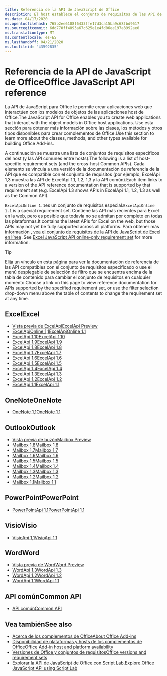 ```yaml
---
title: Referencia de la API de JavaScript de Office
description: El host establece el conjunto de requisitos de las API de JavaScript de Office.
ms.date: 04/17/2020
ms.openlocfilehash: 765b2ee6108f6433ffe17d3ca15ba9c68fbd9617
ms.sourcegitcommit: 6dd770ff4893a67c625e1e4fd06ee197a3992ae0
ms.translationtype: MT
ms.contentlocale: es-ES
ms.lasthandoff: 04/21/2020
ms.locfileid: "43592835"
---
```

# <a name="office-javascript-api-reference"></a><span data-ttu-id="d1d92-103">Referencia de la API de JavaScript de Office</span><span class="sxs-lookup"><span data-stu-id="d1d92-103">Office JavaScript API reference</span></span>

<span data-ttu-id="d1d92-104">La API de JavaScript para Office le permite crear aplicaciones web que interactúen con los modelos de objetos de las aplicaciones host de Office.</span><span class="sxs-lookup"><span data-stu-id="d1d92-104">The JavaScript API for Office enables you to create web applications that interact with the object models in Office host applications.</span></span> <span data-ttu-id="d1d92-105">Use esta sección para obtener más información sobre las clases, los métodos y otros tipos disponibles para crear complementos de Office.</span><span class="sxs-lookup"><span data-stu-id="d1d92-105">Use this section to learn more about the classes, methods, and other types available for building Office Add-ins.</span></span>

<span data-ttu-id="d1d92-106">A continuación se muestra una lista de conjuntos de requisitos específicos del host (y las API comunes entre hosts).</span><span class="sxs-lookup"><span data-stu-id="d1d92-106">The following is a list of host-specific requirement sets (and the cross-host Common APIs).</span></span> <span data-ttu-id="d1d92-107">Cada elemento se vincula a una versión de la documentación de referencia de la API que es compatible con el conjunto de requisitos (por ejemplo, ExcelApi 1,3 muestra las API de ExcelApi 1,1, 1,2, 1,3 y la API común).</span><span class="sxs-lookup"><span data-stu-id="d1d92-107">Each item links to a version of the API reference documentation that is supported by that requirement set (e.g. ExcelApi 1.3 shows APIs in ExcelApi 1.1, 1.2, 1.3 as well as the Common API).</span></span>

<span data-ttu-id="d1d92-108">`ExcelApiOnline 1.1`es un conjunto de requisitos especial.</span><span class="sxs-lookup"><span data-stu-id="d1d92-108">`ExcelApiOnline 1.1` is a special requirement set.</span></span> <span data-ttu-id="d1d92-109">Contiene las API más recientes para Excel en la web, pero es posible que todavía no se admitan por completo en todas las plataformas.</span><span class="sxs-lookup"><span data-stu-id="d1d92-109">It contains the latest APIs for Excel on the web, but those APIs may not yet be fully supported across all platforms.</span></span> <span data-ttu-id="d1d92-110">Para obtener más información [, vea el conjunto de requisitos de la API de JavaScript de Excel en línea](/office/dev/add-ins/reference/requirement-sets/excel-api-online-requirement-set) .</span><span class="sxs-lookup"><span data-stu-id="d1d92-110">See [Excel JavaScript API online-only requirement set](/office/dev/add-ins/reference/requirement-sets/excel-api-online-requirement-set) for more information.</span></span>

> [!TIP]
> <span data-ttu-id="d1d92-111">Elija un vínculo en esta página para ver la documentación de referencia de las API compatibles con el conjunto de requisitos especificado o use el menú desplegable de selección de filtro que se encuentra encima de la tabla de contenido para cambiar el conjunto de requisitos en cualquier momento.</span><span class="sxs-lookup"><span data-stu-id="d1d92-111">Choose a link on this page to view reference documentation for APIs supported by the specified requirement set, or use the filter selection drop-down menu above the table of contents to change the requirement set at any time.</span></span>

## <a name="excel"></a><span data-ttu-id="d1d92-112">Excel</span><span class="sxs-lookup"><span data-stu-id="d1d92-112">Excel</span></span>

- [<span data-ttu-id="d1d92-113">Vista previa de ExcelApi</span><span class="sxs-lookup"><span data-stu-id="d1d92-113">ExcelApi Preview</span></span>](/javascript/api/excel?view=excel-js-preview)
- [<span data-ttu-id="d1d92-114">ExcelApiOnline 1,1</span><span class="sxs-lookup"><span data-stu-id="d1d92-114">ExcelApiOnline 1.1</span></span>](/javascript/api/excel?view=excel-js-online)
- [<span data-ttu-id="d1d92-115">ExcelApi 1.10</span><span class="sxs-lookup"><span data-stu-id="d1d92-115">ExcelApi 1.10</span></span>](/javascript/api/excel?view=excel-js-1.10)
- [<span data-ttu-id="d1d92-116">ExcelApi 1.9</span><span class="sxs-lookup"><span data-stu-id="d1d92-116">ExcelApi 1.9</span></span>](/javascript/api/excel?view=excel-js-1.9)
- [<span data-ttu-id="d1d92-117">ExcelApi 1.8</span><span class="sxs-lookup"><span data-stu-id="d1d92-117">ExcelApi 1.8</span></span>](/javascript/api/excel?view=excel-js-1.8)
- [<span data-ttu-id="d1d92-118">ExcelApi 1.7</span><span class="sxs-lookup"><span data-stu-id="d1d92-118">ExcelApi 1.7</span></span>](/javascript/api/excel?view=excel-js-1.7)
- [<span data-ttu-id="d1d92-119">ExcelApi 1.6</span><span class="sxs-lookup"><span data-stu-id="d1d92-119">ExcelApi 1.6</span></span>](/javascript/api/excel?view=excel-js-1.6)
- [<span data-ttu-id="d1d92-120">ExcelApi 1.5</span><span class="sxs-lookup"><span data-stu-id="d1d92-120">ExcelApi 1.5</span></span>](/javascript/api/excel?view=excel-js-1.5)
- [<span data-ttu-id="d1d92-121">ExcelApi 1.4</span><span class="sxs-lookup"><span data-stu-id="d1d92-121">ExcelApi 1.4</span></span>](/javascript/api/excel?view=excel-js-1.4)
- [<span data-ttu-id="d1d92-122">ExcelApi 1.3</span><span class="sxs-lookup"><span data-stu-id="d1d92-122">ExcelApi 1.3</span></span>](/javascript/api/excel?view=excel-js-1.3)
- [<span data-ttu-id="d1d92-123">ExcelApi 1.2</span><span class="sxs-lookup"><span data-stu-id="d1d92-123">ExcelApi 1.2</span></span>](/javascript/api/excel?view=excel-js-1.2)
- [<span data-ttu-id="d1d92-124">ExcelApi 1.1</span><span class="sxs-lookup"><span data-stu-id="d1d92-124">ExcelApi 1.1</span></span>](/javascript/api/excel?view=excel-js-1.1)

## <a name="onenote"></a><span data-ttu-id="d1d92-125">OneNote</span><span class="sxs-lookup"><span data-stu-id="d1d92-125">OneNote</span></span>

- [<span data-ttu-id="d1d92-126">OneNote 1,1</span><span class="sxs-lookup"><span data-stu-id="d1d92-126">OneNote 1.1</span></span>](/javascript/api/onenote?view=onenote-js-1.1)

## <a name="outlook"></a><span data-ttu-id="d1d92-127">Outlook</span><span class="sxs-lookup"><span data-stu-id="d1d92-127">Outlook</span></span>

- [<span data-ttu-id="d1d92-128">Vista previa de buzón</span><span class="sxs-lookup"><span data-stu-id="d1d92-128">Mailbox Preview</span></span>](/javascript/api/outlook?view=outlook-js-preview)
- [<span data-ttu-id="d1d92-129">Mailbox 1.8</span><span class="sxs-lookup"><span data-stu-id="d1d92-129">Mailbox 1.8</span></span>](/javascript/api/outlook?view=outlook-js-1.8)
- [<span data-ttu-id="d1d92-130">Mailbox 1.7</span><span class="sxs-lookup"><span data-stu-id="d1d92-130">Mailbox 1.7</span></span>](/javascript/api/outlook?view=outlook-js-1.7)
- [<span data-ttu-id="d1d92-131">Mailbox 1.6</span><span class="sxs-lookup"><span data-stu-id="d1d92-131">Mailbox 1.6</span></span>](/javascript/api/outlook?view=outlook-js-1.6)
- [<span data-ttu-id="d1d92-132">Mailbox 1.5</span><span class="sxs-lookup"><span data-stu-id="d1d92-132">Mailbox 1.5</span></span>](/javascript/api/outlook?view=outlook-js-1.5)
- [<span data-ttu-id="d1d92-133">Mailbox 1.4</span><span class="sxs-lookup"><span data-stu-id="d1d92-133">Mailbox 1.4</span></span>](/javascript/api/outlook?view=outlook-js-1.4)
- [<span data-ttu-id="d1d92-134">Mailbox 1.3</span><span class="sxs-lookup"><span data-stu-id="d1d92-134">Mailbox 1.3</span></span>](/javascript/api/outlook?view=outlook-js-1.3)
- [<span data-ttu-id="d1d92-135">Mailbox 1.2</span><span class="sxs-lookup"><span data-stu-id="d1d92-135">Mailbox 1.2</span></span>](/javascript/api/outlook?view=outlook-js-1.2)
- [<span data-ttu-id="d1d92-136">Mailbox 1.1</span><span class="sxs-lookup"><span data-stu-id="d1d92-136">Mailbox 1.1</span></span>](/javascript/api/outlook?view=outlook-js-1.1)

## <a name="powerpoint"></a><span data-ttu-id="d1d92-137">PowerPoint</span><span class="sxs-lookup"><span data-stu-id="d1d92-137">PowerPoint</span></span>

- [<span data-ttu-id="d1d92-138">PowerPointApi 1.1</span><span class="sxs-lookup"><span data-stu-id="d1d92-138">PowerPointApi 1.1</span></span>](/javascript/api/powerpoint?view=powerpoint-js-1.1)

## <a name="visio"></a><span data-ttu-id="d1d92-139">Visio</span><span class="sxs-lookup"><span data-stu-id="d1d92-139">Visio</span></span>

- [<span data-ttu-id="d1d92-140">VisioApi 1,1</span><span class="sxs-lookup"><span data-stu-id="d1d92-140">VisioApi 1.1</span></span>](/javascript/api/visio?view=visio-js-1.1)

## <a name="word"></a><span data-ttu-id="d1d92-141">Word</span><span class="sxs-lookup"><span data-stu-id="d1d92-141">Word</span></span>

- [<span data-ttu-id="d1d92-142">Vista previa de Word</span><span class="sxs-lookup"><span data-stu-id="d1d92-142">Word Preview</span></span>](/javascript/api/word?view=word-js-preview)
- [<span data-ttu-id="d1d92-143">WordApi 1.3</span><span class="sxs-lookup"><span data-stu-id="d1d92-143">WordApi 1.3</span></span>](/javascript/api/word?view=word-js-1.3)
- [<span data-ttu-id="d1d92-144">WordApi 1.2</span><span class="sxs-lookup"><span data-stu-id="d1d92-144">WordApi 1.2</span></span>](/javascript/api/word?view=word-js-1.2)
- [<span data-ttu-id="d1d92-145">WordApi 1.1</span><span class="sxs-lookup"><span data-stu-id="d1d92-145">WordApi 1.1</span></span>](/javascript/api/word?view=word-js-1.1)

## <a name="common-api"></a><span data-ttu-id="d1d92-146">API común</span><span class="sxs-lookup"><span data-stu-id="d1d92-146">Common API</span></span>

- [<span data-ttu-id="d1d92-147">API común</span><span class="sxs-lookup"><span data-stu-id="d1d92-147">Common API</span></span>](/javascript/api/office?view=common-js)

## <a name="see-also"></a><span data-ttu-id="d1d92-148">Vea también</span><span class="sxs-lookup"><span data-stu-id="d1d92-148">See also</span></span>

- [<span data-ttu-id="d1d92-149">Acerca de los complementos de Office</span><span class="sxs-lookup"><span data-stu-id="d1d92-149">About Office Add-ins</span></span>](/office/dev/add-ins/overview)
- [<span data-ttu-id="d1d92-150">Disponibilidad de plataformas y hosts de los complementos de Office</span><span class="sxs-lookup"><span data-stu-id="d1d92-150">Office Add-in host and platform availability</span></span>](/office/dev/add-ins/overview/office-add-in-availability)
- [<span data-ttu-id="d1d92-151">Versiones de Office y conjuntos de requisitos</span><span class="sxs-lookup"><span data-stu-id="d1d92-151">Office versions and requirement sets</span></span>](/office/dev/add-ins/develop/office-versions-and-requirement-sets)
- <span data-ttu-id="d1d92-152">[Explorar la API de JavaScript de Office con Script Lab](/office/dev/add-ins/overview/explore-with-script-lab).</span><span class="sxs-lookup"><span data-stu-id="d1d92-152">[Explore Office JavaScript API using Script Lab](/office/dev/add-ins/overview/explore-with-script-lab)</span></span>
